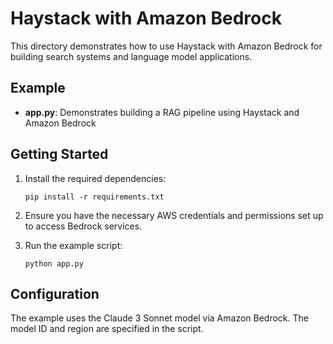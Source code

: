 # Haystack with Amazon Bedrock

This directory demonstrates how to use Haystack with Amazon Bedrock for building search systems and language model applications.

## Example

- **app.py**: Demonstrates building a RAG pipeline using Haystack and Amazon Bedrock

## Getting Started

1. Install the required dependencies:
   ```
   pip install -r requirements.txt
   ```

2. Ensure you have the necessary AWS credentials and permissions set up to access Bedrock services.

3. Run the example script:
   ```
   python app.py
   ```

## Configuration

The example uses the Claude 3 Sonnet model via Amazon Bedrock. The model ID and region are specified in the script.